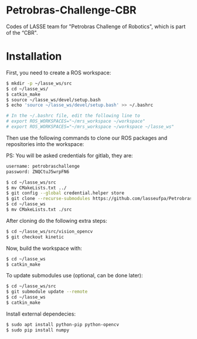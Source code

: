 # Petrobras-Challenge-CBR
Codes of LASSE team for "Petrobras Challenge of Robotics", which is part of the “CBR".

# Installation

First, you need to create a ROS workspace:

```bash
$ mkdir -p ~/lasse_ws/src
$ cd ~/lasse_ws/
$ catkin_make
$ source ~/lasse_ws/devel/setup.bash
$ echo 'source ~/lasse_ws/devel/setup.bash' >> ~/.bashrc 

# In the ~/.bashrc file, edit the following line to
# export ROS_WORKSPACES="~/mrs_workspace ~/workspace"
# export ROS_WORKSPACES="~/mrs_workspace ~/workspace ~/lasse_ws"
```

Then use the following commands to clone our ROS packages and repositories into the workspace:

PS: You will be asked credentials for gitlab, they are:

```bash
username: petrobraschallenge
password: ZNQCtuJ5wrpFN6
```

```bash
$ cd ~/lasse_ws/src
$ mv CMakeLists.txt ../
$ git config --global credential.helper store
$ git clone --recurse-submodules https://github.com/lasseufpa/Petrobras-Challenge-CBR . # You will be asked credentials here
$ cd ~/lasse_ws
$ mv CMakeLists.txt ./src
```

After cloning do the following extra steps:

```bash
$ cd ~/lasse_ws/src/vision_opencv
$ git checkout kinetic
```

Now, build the workspace with:

```bash
$ cd ~/lasse_ws
$ catkin_make
```


To update submodules use (optional, can be done later):

```bash
$ cd ~/lasse_ws/src
$ git submodule update --remote
$ cd ~/lasse_ws
$ catkin_make
```

Install external dependecies:

```bash
$ sudo apt install python-pip python-opencv
$ sudo pip install numpy
```
